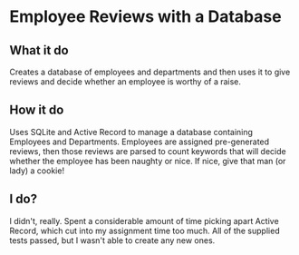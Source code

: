 # Employee Reviews with a Database

## What it do

Creates a database of employees and departments and then uses it to give reviews and decide whether an employee is worthy of a raise.

## How it do

Uses SQLite and Active Record to manage a database containing Employees and Departments.  Employees are assigned pre-generated reviews, then those reviews are parsed to count keywords that will decide whether the employee has been naughty or nice.  If nice, give that man (or lady) a cookie!

## I do?

I didn't, really.  Spent a considerable amount of time picking apart Active Record, which cut into my assignment time too much.  All of the supplied tests passed, but I wasn't able to create any new ones.
